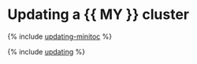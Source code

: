 # Updating a {{ MY }} cluster


{% include [updating-minitoc](../../_qa/managed-mysql/minitoc/updating.md) %}

{% include [updating](../../_qa/managed-mysql/updating.md) %}
